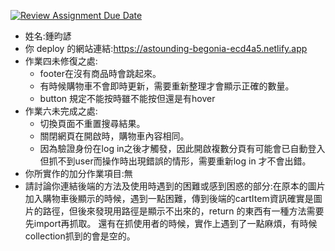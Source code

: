 [![Review Assignment Due Date](https://classroom.github.com/assets/deadline-readme-button-24ddc0f5d75046c5622901739e7c5dd533143b0c8e959d652212380cedb1ea36.svg)](https://classroom.github.com/a/v4VHUSr5)
- 姓名:鍾昀諺
- 你 deploy 的網站連結:https://astounding-begonia-ecd4a5.netlify.app
- 作業四未修復之處:
    - footer在沒有商品時會跳起來。
    - 有時候購物車不會即時更新，需要重新整理才會顯示正確的數量。
    - button 規定不能按時雖不能按但還是有hover
- 作業六未完成之處:
    - 切換頁面不重置搜尋結果。
    - 關閉網頁在開啟時，購物車內容相同。
    - 因為驗證身份在log in之後才觸發，因此開啟複數分頁有可能會已自動登入但抓不到user而操作時出現錯誤的情形，需要重新log in 才不會出錯。
- 你所實作的加分作業項目:無
- 請討論你連結後端的方法及使用時遇到的困難或感到困惑的部分:在原本的圖片加入購物車後顯示的時候，遇到一點困難，傳到後端的cartItem資訊確實是圖片的路徑，但後來發現用路徑是顯示不出來的，return 的東西有一種方法需要先import再抓取。 還有在抓使用者的時候，實作上遇到了一點麻煩，有時候collection抓到的會是空的。
